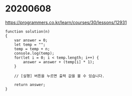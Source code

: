 # 20200608


https://programmers.co.kr/learn/courses/30/lessons/12931

```
function solution(n)
{
    var answer = 0;
    let temp = "";
    temp = temp + n;
    console.log(temp);
    for(let i = 0; i < temp.length; i++) {
        answer = answer + (temp[i] * 1);
    }
    
    // [실행] 버튼을 누르면 출력 값을 볼 수 있습니다.

    return answer;
}
```